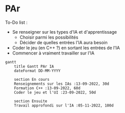 # PAr

To-Do list :

+ Se renseigner sur les types d'IA et d'apprentissage
  + Choisir parmi les possibilités
  + Décider de quelles entrées l'IA aura besoin
+ Coder le jeu (en C++ ?) en sortant les entrées de l'IA
+ Commencer à vraiment travailler sur l'IA



```mermaid
gantt
	title Gantt PAr IA
	dateFormat DD-MM-YYYY

	section En cours
	Renseignements sur les IAs :13-09-2022, 30d
	Formation C++ :13-09-2022, 60d
	Coder le jeu et l'UI :23-09-2022, 50d
	
	section Ensuite
	Travail approfondi sur l'IA :05-11-2022, 100d
```

